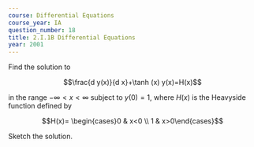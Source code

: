 ```yaml
---
course: Differential Equations
course_year: IA
question_number: 18
title: 2.I.1B Differential Equations
year: 2001
---
```



Find the solution to

$$\frac{d y(x)}{d x}+\tanh (x) y(x)=H(x)$$

in the range $-\infty<x<\infty$ subject to $y(0)=1$, where $H(x)$ is the Heavyside function defined by

$$H(x)= \begin{cases}0 & x<0 \\ 1 & x>0\end{cases}$$

Sketch the solution.